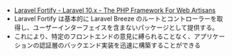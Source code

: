 - [Laravel Fortify - Laravel 10.x - The PHP Framework For Web Artisans](https://laravel.com/docs/10.x/fortify)
- Laravel Fortify は基本的に Laravel Breeze のルートとコントローラーを取得し、ユーザーインターフェイスを含まないパッケージとして提供する。
- これにより、特定のフロントエンドの意見に縛られることなく、アプリケーションの認証層のバックエンド実装を迅速に構築することができる